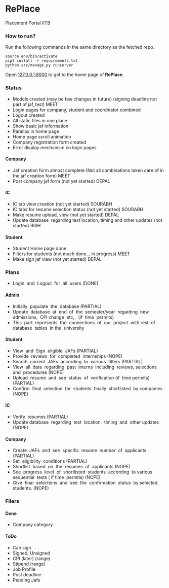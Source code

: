 # RePlace
Placement Portal IITB
### How to run?
Run the following commands in the same directory as the fetched repo.
```
source env/bin/activate
pip3 install -r requirements.txt
python src/manage.py runserver
```
Open [127.0.0.1:8000](http://127.0.0.1:8000/) to get to the home page of **RePlace**.

 
### Status 
- Models created (may be few changes in future) (signing deadline not part of jaf_test) MEET
- Login pages for company, student and coordinator combined
- Logout created
- All static files in one place
- Show basic jaf information 
- Parallax in home page
- Home page scroll animation
- Company registration form created 
- Error display mechanism on login pages

#### Company
- Jaf creation form almost complete (Not all combinations taken care of in the jaf creation form) MEET
- Post company jaf form (not yet started) DEPAL

#### IC
- IC tab view creation (not yet started) SOURABH
- IC tabs for resume selection status (not yet started) SOURABH
- Make resume upload, view (not yet started) DEPAL
- Update​ database​ ​ regarding​ ​test​​ location,​​ timing​ ​and​​ other​ updates (not started) RISH

#### Student
- Student Home page done
- Filters for students (not much done... in progress) MEET
- Make sign jaf view (not yet started) DEPAL

### Plans 
- Login​ ​ and​ ​ Logout​ ​ for​ ​ all​ ​ users (DONE)

#### Admin
- Initially​ ​ populate​ ​ the​ ​ database (PARTIAL)
- Update​ ​ database​ ​ at​ ​ end​ ​ of​ ​ the​ ​ semester/year​ ​ regarding​ ​ new​ ​ admissions,​ ​ CPI change​ ​ etc,.​ ​ (if​ ​ time​ ​ permits)
- This​ ​ part​ ​ represents​ ​ the​ ​ connections​ ​ of​ ​ our​ ​ project​ ​ with​ ​ rest​ ​ of​ ​ database​ ​ tables​ ​ in the​ ​ university

#### Student
- View​ ​ and​ ​ Sign​ ​ eligible​ ​ JAFs (PARTIAL)
- Provide​ ​ reviews​ ​ for​ ​ completed​ ​ internships (NOPE)
- Search​ ​ current​ ​ JAFs​ ​ according​ ​ to​ ​ various​ ​ filters (PARTIAL)
- View​ ​ all​ ​ data​ ​ regarding​ ​ past​ ​ interns​ ​ including​ ​ reviews,​ ​ selections​ ​ and​ ​ procedures (NOPE)
- Upload​ ​ resume​ ​ and​ ​ see​ ​ status​ ​ of​ ​ verification​ (if​ ​ time​ ​ permits) (PARTIAL)
- Confirm​ ​ final​ ​ selection​ ​ for​ ​ students​ ​ finally​ ​ shortlisted​ ​ by​ ​ companies (NOPE)


#### IC
- Verify​ ​ resumes (PARTIAL)
- Update​ database​ ​ regarding​ ​ test​ ​ location,​ ​ timing​ ​ and​ ​ other​ ​ updates (NOPE)

#### Company
- Create​ ​ JAFs​ ​ and​ ​ see​ ​ specific​ ​ resume​ ​ number​ ​ of​ ​ applicants (PARTIAL)
- Set​ ​ eligibility​ ​ conditions (PARTIAL)
- Shortlist​ ​ based​ ​ on​ ​ the​ ​ resumes​ ​ of​ ​ applicants (NOPE)
- See​ ​ progress​ ​ level​ ​ of​ ​ shortlisted​ ​ students​ ​ according​ ​ to​ ​ various​ ​ sequential​ ​ tests​ ( ​if time​ ​ permits) (NOPE)
- Give​ ​ final​ ​ selections​ ​ and​ ​ see​ ​ the​ ​ confirmation​ ​ status​ ​ by​ ​ selected​ ​ students. (NOPE)


### Filers 

#### Done
- Company category

#### ToDo
- Can sign
- Signed, Unsigned
- CPI (later) (range)
- Stipend (range)
- Job Profile
- Post deadline
- Pending Jafs